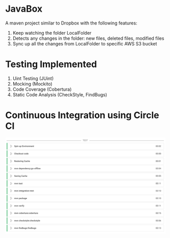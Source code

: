 # JavaBox
A maven project similar to Dropbox with the following features: 
1. Keep watching the folder LocalFolder 
2. Detects any changes in the folder: new files, deleted files, modified files
3. Sync up all the changes from LocalFolder to specific AWS S3 bucket

# Testing Implemented 
1. Uint Testing (JUint)
2. Mocking (Mockito)
3. Code Coverage (Cobertura)
4. Static Code Analysis (CheckStyle, FindBugs)

# Continuous Integration using Circle CI
![Alt text](/images/circleci_screenshot.png)
